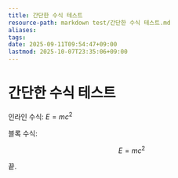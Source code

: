 ```yaml
---
title: 간단한 수식 테스트
resource-path: markdown test/간단한 수식 테스트.md
aliases:
tags:
date: 2025-09-11T09:54:47+09:00
lastmod: 2025-10-07T23:35:06+09:00
---
```

# 간단한 수식 테스트

인라인 수식: $E = mc^2$

블록 수식:

$$
E = mc^2
$$

끝.
